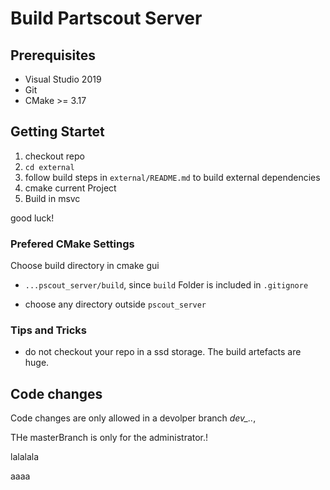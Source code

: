 # Build Partscout Server

## Prerequisites

- Visual Studio 2019 
- Git
- CMake >= 3.17

## Getting Startet

1. checkout repo 
2. ``cd external``
3. follow build steps in ``external/README.md`` to build external dependencies
4. cmake current Project
5. Build in msvc

good luck!

### Prefered CMake Settings

Choose build directory in cmake gui

- ``...pscout_server/build``, since ``build`` Folder is included in ``.gitignore`` 

- choose any directory outside ``pscout_server``


### Tips and Tricks

- do not checkout your repo in a ssd storage. The build artefacts are huge.

## Code changes

Code changes are only allowed in a devolper branch *dev_..*, 

THe masterBranch is only for the administrator.!

lalalala



aaaa

